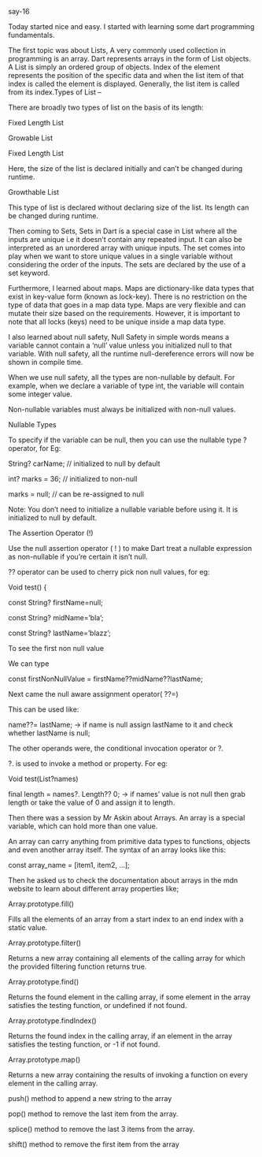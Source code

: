 say-16

Today started nice and easy. I started with learning some dart programming fundamentals.

The first topic was about Lists, A very commonly used collection in programming is an array. Dart represents arrays in the form of List objects. A List is simply an ordered group of objects. Index of the element represents the position of the specific data and when the list item of that index is called the element is displayed. Generally, the list item is called from its index.Types of List – 

There are broadly two types of list on the basis of its length: 

Fixed Length List

Growable List

 

Fixed Length List

Here, the size of the list is declared initially and can’t be changed during runtime.

Growthable List

This type of list is declared without declaring size of the list. Its length can be changed during runtime.

Then coming to Sets, Sets in Dart is a special case in List where all the inputs are unique i.e it doesn’t contain any repeated input. It can also be interpreted as an unordered array with unique inputs. The set comes into play when we want to store unique values in a single variable without considering the order of the inputs. The sets are declared by the use of a set keyword. 

Furthermore, I learned about maps. Maps are dictionary-like data types that exist in key-value form (known as lock-key). There is no restriction on the type of data that goes in a map data type. Maps are very flexible and can mutate their size based on the requirements. However, it is important to note that all locks (keys) need to be unique inside a map data type.

I also learned about null safety, Null Safety in simple words means a variable cannot contain a ‘null’ value unless you initialized null to that variable. With null safety, all the runtime null-dereference errors will now be shown in compile time.

When we use null safety, all the types are non-nullable by default. For example, when we declare a variable of type int, the variable will contain some integer value.  

Non-nullable variables must always be initialized with non-null values.


Nullable Types

To specify if the variable can be null, then you can use the nullable type ?        operator, for Eg:

String? carName;  // initialized to null by default

int? marks = 36;  // initialized to non-null

marks = null; // can be re-assigned to null

Note: You don’t need to initialize a nullable variable before using it. It is initialized to null by default.

The Assertion Operator (!)

Use the null assertion operator ( ! ) to make Dart treat a nullable expression as non-nullable if you’re certain it isn’t null.

?? operator can be used to cherry pick non null values, for eg:

Void test() {

const String? firstName=null;

const String? midName=’bla’;

const String? lastName=’blazz’;

To see the first non null value

We can type

const firstNonNullValue = firstName??midName??lastName;


Next came the null aware assignment operator( ??=)

This can be used like:

name??= lastName; → if name is null assign lastName to it and check whether lastName is null;

The other operands were, the conditional invocation operator or ?. 

?. is used to invoke a method or property. For eg:

Void test(List<String>?names)

final length = names?. Length?? 0;  → if names’ value is not null then grab length or take the value of 0 and assign it to length. 


Then there was a session by  Mr Askin about Arrays. An array is a special variable, which can hold more than one value. 

An array can carry anything from primitive data types to functions, objects and even another array itself. The syntax of an array looks like this:

const array_name = [item1, item2, ...]; 

Then he asked us to check the documentation about arrays in the mdn website to learn about different array properties like;

Array.prototype.fill()

Fills all the elements of an array from a start index to an end index with a static value.

Array.prototype.filter()

Returns a new array containing all elements of the calling array for which the provided filtering function returns true.

Array.prototype.find()

Returns the found element in the calling array, if some element in the array satisfies the testing function, or undefined if not found.

Array.prototype.findIndex()

Returns the found index in the calling array, if an element in the array satisfies the testing function, or -1 if not found.

Array.prototype.map()

Returns a new array containing the results of invoking a function on every element in the calling array.

 push() method to append a new string to the array

pop() method to remove the last item from the array.

splice() method to remove the last 3 items from the array.

shift() method to remove the first item from the array


